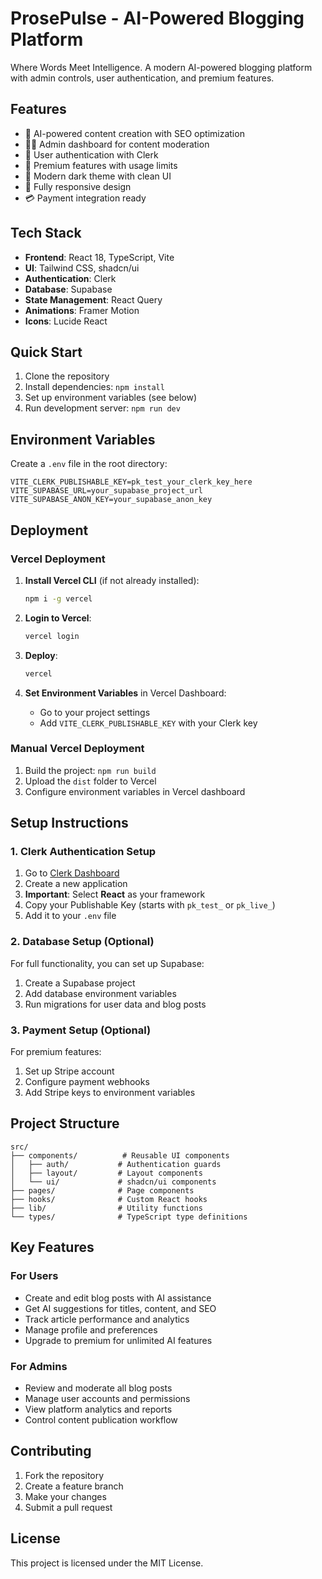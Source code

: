 # ProsePulse - AI-Powered Blogging Platform

Where Words Meet Intelligence. A modern AI-powered blogging platform with admin controls, user authentication, and premium features.

## Features

- 🤖 AI-powered content creation with SEO optimization
- 👨‍💼 Admin dashboard for content moderation
- 🔐 User authentication with Clerk
- 💎 Premium features with usage limits
- 🎨 Modern dark theme with clean UI
- 📱 Fully responsive design
- 💳 Payment integration ready

## Tech Stack

- **Frontend**: React 18, TypeScript, Vite
- **UI**: Tailwind CSS, shadcn/ui
- **Authentication**: Clerk
- **Database**: Supabase
- **State Management**: React Query
- **Animations**: Framer Motion
- **Icons**: Lucide React

## Quick Start

1. Clone the repository
2. Install dependencies: `npm install`
3. Set up environment variables (see below)
4. Run development server: `npm run dev`

## Environment Variables

Create a `.env` file in the root directory:

```env
VITE_CLERK_PUBLISHABLE_KEY=pk_test_your_clerk_key_here
VITE_SUPABASE_URL=your_supabase_project_url
VITE_SUPABASE_ANON_KEY=your_supabase_anon_key
```

## Deployment

### Vercel Deployment

1. **Install Vercel CLI** (if not already installed):
   ```bash
   npm i -g vercel
   ```

2. **Login to Vercel**:
   ```bash
   vercel login
   ```

3. **Deploy**:
   ```bash
   vercel
   ```

4. **Set Environment Variables** in Vercel Dashboard:
   - Go to your project settings
   - Add `VITE_CLERK_PUBLISHABLE_KEY` with your Clerk key

### Manual Vercel Deployment

1. Build the project: `npm run build`
2. Upload the `dist` folder to Vercel
3. Configure environment variables in Vercel dashboard

## Setup Instructions

### 1. Clerk Authentication Setup

1. Go to [Clerk Dashboard](https://dashboard.clerk.com)
2. Create a new application
3. **Important**: Select **React** as your framework
4. Copy your Publishable Key (starts with `pk_test_` or `pk_live_`)
5. Add it to your `.env` file

### 2. Database Setup (Optional)

For full functionality, you can set up Supabase:
1. Create a Supabase project
2. Add database environment variables
3. Run migrations for user data and blog posts

### 3. Payment Setup (Optional)

For premium features:
1. Set up Stripe account
2. Configure payment webhooks
3. Add Stripe keys to environment variables

## Project Structure

```
src/
├── components/          # Reusable UI components
│   ├── auth/           # Authentication guards
│   ├── layout/         # Layout components
│   └── ui/             # shadcn/ui components
├── pages/              # Page components
├── hooks/              # Custom React hooks
├── lib/                # Utility functions
└── types/              # TypeScript type definitions
```

## Key Features

### For Users
- Create and edit blog posts with AI assistance
- Get AI suggestions for titles, content, and SEO
- Track article performance and analytics
- Manage profile and preferences
- Upgrade to premium for unlimited AI features

### For Admins
- Review and moderate all blog posts
- Manage user accounts and permissions
- View platform analytics and reports
- Control content publication workflow

## Contributing

1. Fork the repository
2. Create a feature branch
3. Make your changes
4. Submit a pull request

## License

This project is licensed under the MIT License.